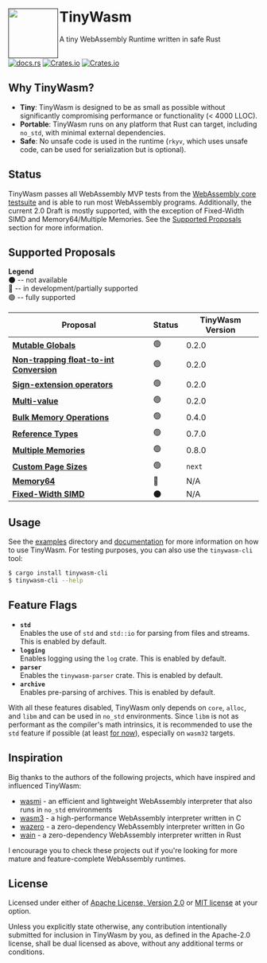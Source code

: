 <div>
    <div>
        <a href=""><img align="left" src="https://raw.githubusercontent.com/explodingcamera/tinywasm/main/tinywasm.png" width="100px"></a>
    </div>
    <h1>TinyWasm</h1>
    A tiny WebAssembly Runtime written in safe Rust
</div>

<br>

[![docs.rs](https://img.shields.io/docsrs/tinywasm?logo=rust)](https://docs.rs/tinywasm) [![Crates.io](https://img.shields.io/crates/v/tinywasm.svg?logo=rust)](https://crates.io/crates/tinywasm) [![Crates.io](https://img.shields.io/crates/l/tinywasm.svg)](./LICENSE-APACHE)

## Why TinyWasm?

- **Tiny**: TinyWasm is designed to be as small as possible without significantly compromising performance or functionality (< 4000 LLOC).
- **Portable**: TinyWasm runs on any platform that Rust can target, including `no_std`, with minimal external dependencies.
- **Safe**: No unsafe code is used in the runtime (`rkyv`, which uses unsafe code, can be used for serialization but is optional).

## Status

TinyWasm passes all WebAssembly MVP tests from the [WebAssembly core testsuite](https://github.com/WebAssembly/testsuite) and is able to run most WebAssembly programs. Additionally, the current 2.0 Draft is mostly supported, with the exception of Fixed-Width SIMD and Memory64/Multiple Memories. See the [Supported Proposals](#supported-proposals) section for more information.

## Supported Proposals

**Legend**\
🌑 -- not available\
🚧 -- in development/partially supported\
🟢 -- fully supported

| Proposal                                                                                                                    | Status | TinyWasm Version |
| --------------------------------------------------------------------------------------------------------------------------- | ------ | ---------------- |
| [**Mutable Globals**](https://github.com/WebAssembly/mutable-global/blob/master/proposals/mutable-global/Overview.md)       | 🟢     | 0.2.0            |
| [**Non-trapping float-to-int Conversion**](https://github.com/WebAssembly/nontrapping-float-to-int-conversions)             | 🟢     | 0.2.0            |
| [**Sign-extension operators**](https://github.com/WebAssembly/sign-extension-ops)                                           | 🟢     | 0.2.0            |
| [**Multi-value**](https://github.com/WebAssembly/spec/blob/master/proposals/multi-value/Overview.md)                        | 🟢     | 0.2.0            |
| [**Bulk Memory Operations**](https://github.com/WebAssembly/spec/blob/master/proposals/bulk-memory-operations/Overview.md)  | 🟢     | 0.4.0            |
| [**Reference Types**](https://github.com/WebAssembly/reference-types/blob/master/proposals/reference-types/Overview.md)     | 🟢     | 0.7.0            |
| [**Multiple Memories**](https://github.com/WebAssembly/multi-memory/blob/master/proposals/multi-memory/Overview.md)         | 🟢     | 0.8.0            |
| [**Custom Page Sizes**](https://github.com/WebAssembly/custom-page-sizes/blob/main/proposals/custom-page-sizes/Overview.md) | 🟢     | `next`           |
| [**Memory64**](https://github.com/WebAssembly/memory64/blob/master/proposals/memory64/Overview.md)                          | 🚧     | N/A              |
| [**Fixed-Width SIMD**](https://github.com/webassembly/simd)                                                                 | 🌑     | N/A              |

## Usage

See the [examples](./examples) directory and [documentation](https://docs.rs/tinywasm) for more information on how to use TinyWasm.
For testing purposes, you can also use the `tinywasm-cli` tool:

```sh
$ cargo install tinywasm-cli
$ tinywasm-cli --help
```

## Feature Flags

- **`std`**\
  Enables the use of `std` and `std::io` for parsing from files and streams. This is enabled by default.
- **`logging`**\
  Enables logging using the `log` crate. This is enabled by default.
- **`parser`**\
  Enables the `tinywasm-parser` crate. This is enabled by default.
- **`archive`**\
  Enables pre-parsing of archives. This is enabled by default.

With all these features disabled, TinyWasm only depends on `core`, `alloc`, and `libm` and can be used in `no_std` environments. Since `libm` is not as performant as the compiler's math intrinsics, it is recommended to use the `std` feature if possible (at least [for now](https://github.com/rust-lang/rfcs/issues/2505)), especially on `wasm32` targets.

## Inspiration

Big thanks to the authors of the following projects, which have inspired and influenced TinyWasm:

- [wasmi](https://github.com/wasmi-labs/wasmi) - an efficient and lightweight WebAssembly interpreter that also runs in `no_std` environments
- [wasm3](https://github.com/wasm3/wasm3) - a high-performance WebAssembly interpreter written in C
- [wazero](https://wazero.io/) - a zero-dependency WebAssembly interpreter written in Go
- [wain](https://github.com/rhysd/wain) - a zero-dependency WebAssembly interpreter written in Rust

I encourage you to check these projects out if you're looking for more mature and feature-complete WebAssembly runtimes.

## License

Licensed under either of [Apache License, Version 2.0](./LICENSE-APACHE) or [MIT license](./LICENSE-MIT) at your option.

Unless you explicitly state otherwise, any contribution intentionally submitted for inclusion in TinyWasm by you, as defined in the Apache-2.0 license, shall be dual licensed as above, without any additional terms or conditions.
